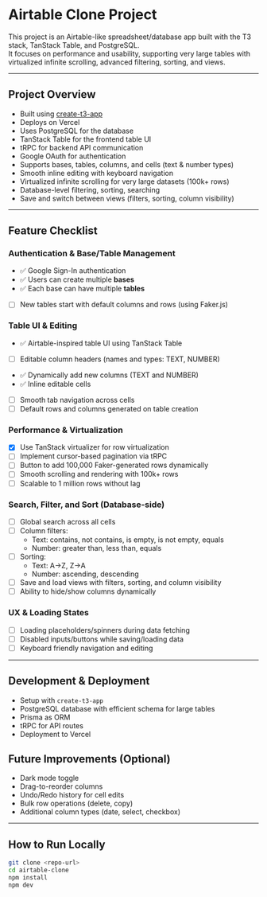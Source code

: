 # Airtable Clone Project

This project is an Airtable-like spreadsheet/database app built with the T3 stack, TanStack Table, and PostgreSQL.  
It focuses on performance and usability, supporting very large tables with virtualized infinite scrolling, advanced filtering, sorting, and views.

---

## Project Overview

- Built using [create-t3-app](https://create.t3.gg/)
- Deploys on Vercel
- Uses PostgreSQL for the database
- TanStack Table for the frontend table UI
- tRPC for backend API communication
- Google OAuth for authentication
- Supports bases, tables, columns, and cells (text & number types)
- Smooth inline editing with keyboard navigation
- Virtualized infinite scrolling for very large datasets (100k+ rows)
- Database-level filtering, sorting, searching
- Save and switch between views (filters, sorting, column visibility)

---

## Feature Checklist

### Authentication & Base/Table Management
- ✅ Google Sign-In authentication
- ✅ Users can create multiple **bases**
- ✅ Each base can have multiple **tables**
- [ ] New tables start with default columns and rows (using Faker.js)

### Table UI & Editing
- ✅ Airtable-inspired table UI using TanStack Table
- [ ] Editable column headers (names and types: TEXT, NUMBER)
- ✅ Dynamically add new columns (TEXT and NUMBER)
- ✅ Inline editable cells
- [ ] Smooth tab navigation across cells
- [ ] Default rows and columns generated on table creation

### Performance & Virtualization
- [x] Use TanStack virtualizer for row virtualization
- [ ] Implement cursor-based pagination via tRPC
- [ ] Button to add 100,000 Faker-generated rows dynamically
- [ ] Smooth scrolling and rendering with 100k+ rows
- [ ] Scalable to 1 million rows without lag

### Search, Filter, and Sort (Database-side)
- [ ] Global search across all cells
- [ ] Column filters:
  - Text: contains, not contains, is empty, is not empty, equals
  - Number: greater than, less than, equals
- [ ] Sorting:
  - Text: A→Z, Z→A
  - Number: ascending, descending
- [ ] Save and load views with filters, sorting, and column visibility
- [ ] Ability to hide/show columns dynamically

### UX & Loading States
- [ ] Loading placeholders/spinners during data fetching
- [ ] Disabled inputs/buttons while saving/loading data
- [ ] Keyboard friendly navigation and editing

---

## Development & Deployment

- Setup with `create-t3-app`
- PostgreSQL database with efficient schema for large tables
- Prisma as ORM
- tRPC for API routes
- Deployment to Vercel


## Future Improvements (Optional)

- Dark mode toggle
- Drag-to-reorder columns
- Undo/Redo history for cell edits
- Bulk row operations (delete, copy)
- Additional column types (date, select, checkbox)

---

## How to Run Locally

```bash
git clone <repo-url>
cd airtable-clone
npm install
npm dev
